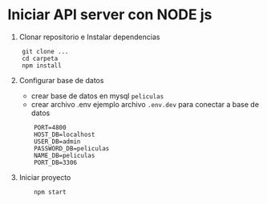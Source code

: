 # Iniciar API server con NODE js

1. Clonar repositorio e Instalar dependencias
```
    git clone ...
    cd carpeta
    npm install
```

2. Configurar base de datos
    - crear base de datos en mysql `peliculas`
    - crear archivo .env ejemplo archivo `.env.dev` para conectar a base de datos
    ```env
        PORT=4800
        HOST_DB=localhost
        USER_DB=admin
        PASSWORD_DB=peliculas
        NAME_DB=peliculas
        PORT_DB=3306
    ```

3. Iniciar proyecto
    ```bash
        npm start
    ```